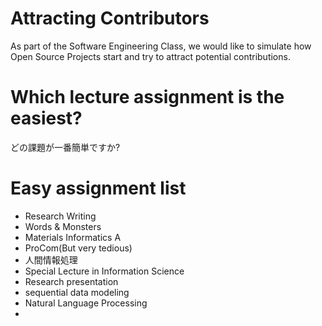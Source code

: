 # Attracting Contributors
As part of the Software Engineering Class, we would like to simulate how Open Source Projects start and try to attract potential contributions.

# Which lecture assignment is the easiest?
どの課題が一番簡単ですか?

# Easy assignment list
- Research Writing
- Words & Monsters
- Materials Informatics A
- ProCom(But very tedious)
- 人間情報処理
- Special Lecture in Information Science
- Research presentation
- sequential data modeling
- Natural Language Processing
- 
